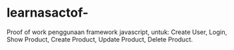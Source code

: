 # learnasactof-
Proof of work penggunaan framework javascript, untuk: Create User, Login, Show Product, Create Product, Update Product, Delete Product.
